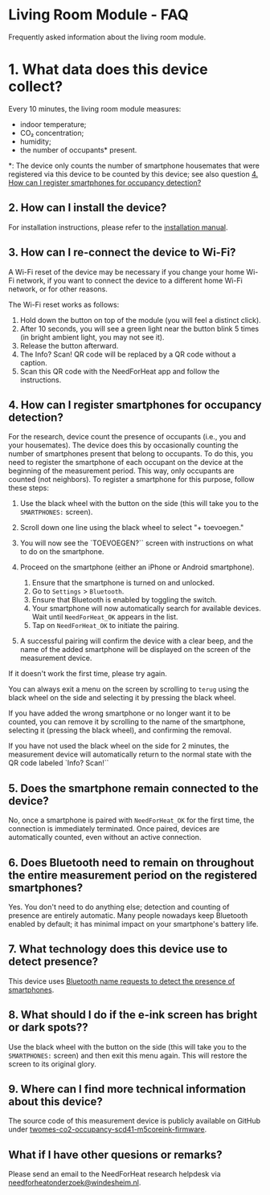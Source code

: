 # Living Room Module - FAQ

Frequently asked information about the living room module.

# 1. What data does this device collect?

Every 10 minutes, the living room module measures:

- indoor temperature;
- CO₂ concentration;
- humidity;
- the number of occupants* present.

*: The device only counts the number of smartphone housemates that were registered via this device to be counted by this device; see also question [4. How can I register smartphones for occupancy detection?](#4-how-can-i-register-smartphones-for-occupancy-detection)

## 2. How can I install the device?

For installation instructions, please refer to the [installation manual](../../installation/).

## 3. How can I re-connect the device to Wi-Fi?

A Wi-Fi reset of the device may be necessary if you change your home Wi-Fi network, if you want to connect the device to a different home Wi-Fi network, or for other reasons.

The Wi-Fi reset works as follows:

1. Hold down the button on top of the module (you will feel a distinct click).
2. After 10 seconds, you will see a green light near the button blink 5 times (in bright ambient light, you may not see it).
3. Release the button afterward.
4. The Info? Scan! QR code will be replaced by a QR code without a caption.
5. Scan this QR code with the NeedForHeat app and follow the instructions.

## 4. How can I register smartphones for occupancy detection?

For the research, device count the presence of occupants (i.e., you and your  housemates). The device does this by occasionally counting the number of smartphones present that belong to occupants. To do this, you need to register the smartphone of each occupant on the device at the beginning of the measurement period. This way, only occupants are counted (not neighbors). To register a smartphone for this purpose, follow these steps:

1. Use the black wheel with the button on the side (this will take you to the `SMARTPHONES:` screen).
2. Scroll down one line using the black wheel to select "+ toevoegen."
3. You will now see the `TOEVOEGEN?`` screen with instructions on what to do on the smartphone.
4. Proceed on the smartphone (either an iPhone or Android smartphone).
    1. Ensure that the smartphone is turned on and unlocked.
    2. Go to `Settings` > `Bluetooth`.
    3. Ensure that Bluetooth is enabled by toggling the switch.
    4. Your smartphone will now automatically search for available devices. Wait until `NeedForHeat_OK` appears in the list.
    5. Tap on `NeedForHeat_OK` to initiate the pairing.

5. A successful pairing will confirm the device with a clear beep, and the name of the added smartphone will be displayed on the screen of the measurement device.

If it doesn't work the first time, please try again.

You can always exit a menu on the screen by scrolling to `terug` using the black wheel on the side and selecting it by pressing the black wheel.

If you have added the wrong smartphone or no longer want it to be counted, you can remove it by scrolling to the name of the smartphone, selecting it (pressing the black wheel), and confirming the removal.

If you have not used the black wheel on the side for 2 minutes, the measurement device will automatically return to the normal state with the QR code labeled `Info? Scan!``

## 5. Does the smartphone remain connected to the device?

No, once a smartphone is paired with `NeedForHeat_OK` for the first time, the connection is immediately terminated. Once paired, devices are automatically counted, even without an active connection.

## 6. Does Bluetooth need to remain on throughout the entire measurement period on the registered smartphones?

Yes. You don't need to do anything else; detection and counting of presence are entirely automatic. Many people nowadays keep Bluetooth enabled by default; it has minimal impact on your smartphone's battery life.

## 7. What technology does this device use to detect presence?

This device uses [Bluetooth name requests to detect the presence of smartphones](https://github.com/energietransitie/twomes-generic-esp-firmware/blob/main/src/presence_detection/README.md#general-info).

## 8. What should I do if the e-ink screen has bright or dark spots??

Use the black wheel with the button on the side (this will take you to the `SMARTPHONES:` screen) and then exit this menu again. This will restore the screen to its original glory.

## 9. Where can I find more technical information about this device?

The source code of this measurement device is publicly available on GitHub under [twomes-co2-occupancy-scd41-m5coreink-firmware](https://github.com/energietransitie/twomes-co2-occupancy-scd41-m5coreink-firmware).

## What if I have other quesions or remarks?
Please send an email to the NeedForHeat research helpdesk via [needforheatonderzoek@windesheim.nl](needforheatonderzoek@windesheim.nl).

